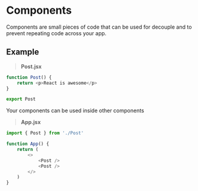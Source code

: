# Components

Components are small pieces of code that can be used for decouple and to prevent repeating code across your app.


## Example

> **Post.jsx**
```js
function Post() {
    return <p>React is awesome</p>
}

export Post
```

Your components can be used inside other components
> **App.jsx**

```js
import { Post } from './Post'

function App() {
    return (
        <>
            <Post />
            <Post />
        </>
    )
}
```